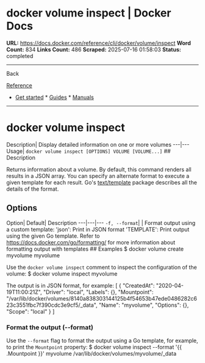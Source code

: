 # docker volume inspect | Docker Docs

**URL:** https://docs.docker.com/reference/cli/docker/volume/inspect
**Word Count:** 834
**Links Count:** 486
**Scraped:** 2025-07-16 01:58:03
**Status:** completed

---

Back

[Reference](https://docs.docker.com/reference/)

  * [Get started](https://docs.docker.com/get-started/)   * [Guides](https://docs.docker.com/guides/)   * [Manuals](https://docs.docker.com/manuals/)

* * *

# docker volume inspect

Description| Display detailed information on one or more volumes   ---|---   Usage| `docker volume inspect [OPTIONS] VOLUME [VOLUME...]`      ## Description

Returns information about a volume. By default, this command renders all results in a JSON array. You can specify an alternate format to execute a given template for each result. Go's [text/template](https://pkg.go.dev/text/template) package describes all the details of the format.

## Options

Option| Default| Description   ---|---|---   `-f, --format`| | Format output using a custom template:   'json': Print in JSON format   'TEMPLATE': Print output using the given Go template.   Refer to <https://docs.docker.com/go/formatting/> for more information about formatting output with templates      ## Examples               $ docker volume create myvolume          myvolume     

Use the `docker volume inspect` comment to inspect the configuration of the volume:               $ docker volume inspect myvolume     

The output is in JSON format, for example:               [       {         "CreatedAt": "2020-04-19T11:00:21Z",         "Driver": "local",         "Labels": {},         "Mountpoint": "/var/lib/docker/volumes/8140a838303144125b4f54653b47ede0486282c623c3551fbc7f390cdc3e9cf5/_data",         "Name": "myvolume",         "Options": {},         "Scope": "local"       }     ]

### Format the output \(--format\)

Use the `--format` flag to format the output using a Go template, for example, to print the `Mountpoint` property:               $ docker volume inspect --format '{{ .Mountpoint }}' myvolume          /var/lib/docker/volumes/myvolume/_data